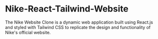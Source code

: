 # Nike-React-Tailwind-Website
The Nike Website Clone is a dynamic web application built using React.js and styled with Tailwind CSS to replicate the design and functionality of Nike's official website. 
